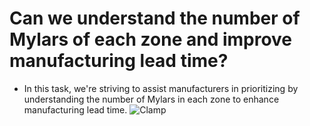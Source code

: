 # Can we understand the number of Mylars of each zone and improve manufacturing lead time?
- In this task, we're striving to assist manufacturers in prioritizing by understanding the number of Mylars in each zone to enhance manufacturing lead time.
![Clamp](Clamp-unit.jpg)


